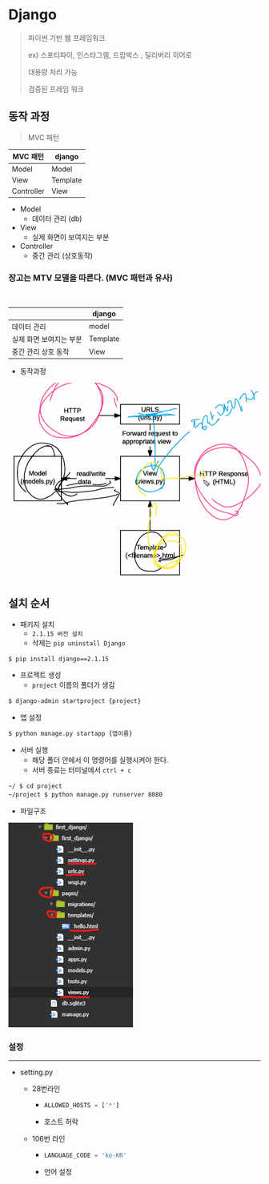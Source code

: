 # Django

> 파이썬 기반 웹 프레임워크
>
> ex) 스포티파이, 인스타그램, 드랍박스 , 딜리버리 히어로
>
> 대용량 처리 가능
>
> 검증된 프레임 워크





## 동작 과정

> MVC 패턴



| MVC 패턴   | django   |
| ---------- | -------- |
| Model      | Model    |
| View       | Template |
| Controller | View     |

- Model
  - 데이터 관리 (db)
- View
  - 실제 화면이 보여지는 부분
- Controller
  - 중간 관리 (상호동작)



### 장고는 MTV 모델을 따른다. (MVC 패턴과 유사)

​	

|                         | django   |
| ----------------------- | -------- |
| 데이터 관리             | model    |
| 실제 화면 보여지는 부분 | Template |
| 중간 관리 상호 동작     | View     |



- 동작과정

![image-20200326094933333](img/image-20200326094933333.png)



## 설치 순서

- 패키지 설치
  - `2.1.15 버전 설치`
  - 삭제는 `pip uninstall Django`

```bash
$ pip install django==2.1.15
```



- 프로젝트 생성
  - `project` 이름의 폴더가 생김

```bash
$ django-admin startproject {project}
```



- 앱 설정

```bash
$ python manage.py startapp {앱이름}
```



- 서버 실행
  - 해당 폴더 안에서 이 명령어를 실행시켜야 한다.
  - 서버 종료는 터미널에서 `ctrl + c` 

```bash
~/ $ cd project
~/project $ python manage.py runserver 8080
```



- 파일구조

![image-20200326134107241](img/image-20200326134107241.png)





### 설정

___

- setting.py 

  - 28번라인

    - ```python
      ALLOWED_HOSTS = ['*']
      ```

    - 호스트 허락

    

  - 106번 라인

    - ```python
      LANGUAGE_CODE = 'ko-KR'
      ```

    - 언어 설정



